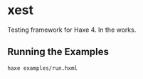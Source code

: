 # xest

Testing framework for Haxe 4. In the works.

## Running the Examples

```
haxe examples/run.hxml
```